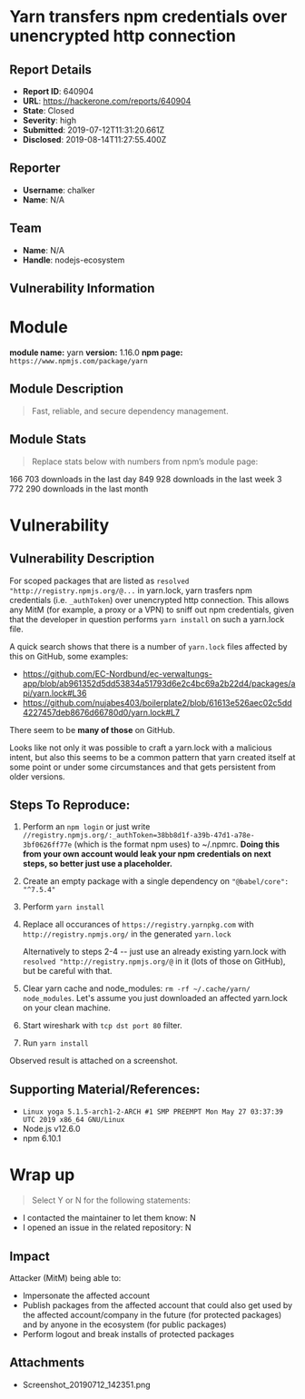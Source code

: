 # Yarn transfers npm credentials over unencrypted http connection

## Report Details
- **Report ID**: 640904
- **URL**: https://hackerone.com/reports/640904
- **State**: Closed
- **Severity**: high
- **Submitted**: 2019-07-12T11:31:20.661Z
- **Disclosed**: 2019-08-14T11:27:55.400Z

## Reporter
- **Username**: chalker
- **Name**: N/A

## Team
- **Name**: N/A
- **Handle**: nodejs-ecosystem

## Vulnerability Information
# Module

**module name:** yarn
**version:** 1.16.0
**npm page:** `https://www.npmjs.com/package/yarn`

## Module Description

> Fast, reliable, and secure dependency management.

## Module Stats

> Replace stats below with numbers from npm’s module page:

166 703 downloads in the last day
849 928 downloads in the last week
3 772 290 downloads in the last month

# Vulnerability

## Vulnerability Description

For scoped packages that are listed as `resolved "http://registry.npmjs.org/@...` in yarn.lock, yarn trasfers npm credentials (i.e. `_authToken`) over unencrypted http connection. This allows any MitM (for example, a proxy or a VPN) to sniff out npm credentials, given that the developer in question performs `yarn install` on such a yarn.lock file.

A quick search shows that there is a number of `yarn.lock` files affected by this on GitHub, some examples:
 * https://github.com/EC-Nordbund/ec-verwaltungs-app/blob/ab961352d5dd53834a51793d6e2c4bc69a2b22d4/packages/api/yarn.lock#L36
 *  https://github.com/nujabes403/boilerplate2/blob/61613e526aec02c5dd4227457deb8676d66780d0/yarn.lock#L7

There seem to be __many of those__ on GitHub.

Looks like not only it was possible to craft a yarn.lock with a malicious intent, but also this seems to be a common pattern that yarn created itself at some point or under some circumstances and that gets persistent from older versions.

## Steps To Reproduce:

1. Perform an `npm login` or just write `//registry.npmjs.org/:_authToken=38bb8d1f-a39b-47d1-a78e-3bf0626ff77e` (which is the format npm uses) to ~/.npmrc. **Doing this from your own account would leak your npm credentials on next steps, so better just use a placeholder.**
2. Create an empty package with a single dependency on `"@babel/core": "^7.5.4"`
3. Perform `yarn install`
4. Replace all occurances of `https://registry.yarnpkg.com` with `http://registry.npmjs.org/` in the generated `yarn.lock`
    
    Alternatively to steps 2-4 -- just use an already existing yarn.lock with `resolved "http://registry.npmjs.org/@` in it (lots of those on GitHub), but be careful with that.
5. Clear yarn cache and node_modules: `rm -rf ~/.cache/yarn/ node_modules`. Let's assume you just downloaded an affected yarn.lock on your clean machine.
6. Start wireshark with `tcp dst port 80` filter.
7. Run `yarn install`

Observed result is attached on a screenshot.

## Supporting Material/References:

- `Linux yoga 5.1.5-arch1-2-ARCH #1 SMP PREEMPT Mon May 27 03:37:39 UTC 2019 x86_64 GNU/Linux`
- Node.js v12.6.0
- npm 6.10.1

# Wrap up

> Select Y or N for the following statements:

- I contacted the maintainer to let them know: N 
- I opened an issue in the related repository: N

## Impact

Attacker (MitM) being able to:
* Impersonate the affected account
* Publish packages from the affected account that could also get used by the affected account/company in the future (for protected packages) and by anyone in the ecosystem (for public packages)
* Perform logout and break installs of protected packages

## Attachments
- Screenshot_20190712_142351.png
